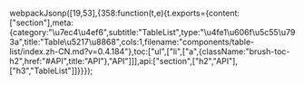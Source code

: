 webpackJsonp([19,53],{358:function(t,e){t.exports={content:["section"],meta:{category:"\u7ec4\u4ef6",subtitle:"TableList",type:"\u4fe1\u606f\u5c55\u793a",title:"Table\u5217\u8868",cols:1,filename:"components/table-list/index.zh-CN.md?v=0.4.184"},toc:["ul",["li",["a",{className:"brush-toc-h2",href:"#API",title:"API"},"API"]]],api:["section",["h2","API"],["h3","TableList"]]}}});